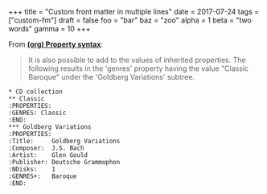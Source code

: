 +++
title = "Custom front matter in multiple lines"
date = 2017-07-24
tags = ["custom-fm"]
draft = false
foo = "bar"
baz = "zoo"
alpha = 1
beta = "two words"
gamma = 10
+++

From [**(org) Property syntax**](https://orgmode.org/manual/Property-syntax.html):

>    It is also possible to add to the values of inherited properties.
> The following results in the 'genres' property having the value
> "Classic Baroque" under the 'Goldberg Variations' subtree.

```text
* CD collection
** Classic
:PROPERTIES:
:GENRES: Classic
:END:
*** Goldberg Variations
:PROPERTIES:
:Title:     Goldberg Variations
:Composer:  J.S. Bach
:Artist:    Glen Gould
:Publisher: Deutsche Grammophon
:NDisks:    1
:GENRES+:   Baroque
:END:
```
